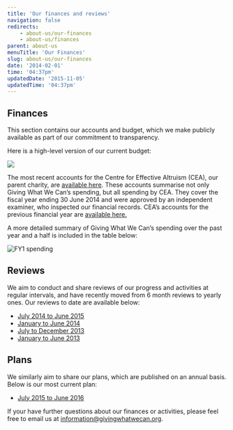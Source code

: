 ```yaml
---
title: 'Our finances and reviews'
navigation: false
redirects:
    - about-us/our-finances
    - about-us/finances
parent: about-us
menuTitle: 'Our Finances'
slug: about-us/our-finances
date: '2014-02-01'
time: '04:37pm'
updatedDate: '2015-11-05'
updatedTime: '04:37pm'
---
```

## Finances

This section contains our accounts and budget, which we make publicly available as part of our commitment to transparency.

Here is a high-level version of our current budget:

![](/images/uploads/screen-shot-2015-10-06-at-16.41.48.png)

The most recent accounts for the Centre for Effective Altruism (CEA), our parent charity, are [available here](/files/cea_2014_annual_report.pdf). These accounts summarise not only Giving What We Can’s spending, but all spending by CEA. They cover the fiscal year ending 30 June 2014 and were approved by an independent examiner, who inspected our financial records. CEA’s accounts for the previous financial year are [available here.](/files/merged_document_2.pdf)

A more detailed summary of Giving What We Can’s spending over the past year and a half is included in the table below:

![FY1 spending](/images/uploads/quarterly-spending-summary-oct-15.png)

## Reviews

We aim to conduct and share reviews of our progress and activities at regular intervals, and have recently moved from 6 month reviews to yearly ones. Our reviews to date are available below:

*   [July 2014 to June 2015](/files/1_year_review_2014-2015.pdf)
*   [January to June 2014](/files/6_month_review_june_2014_-_google_docs.pdf)
*   [July to December 2013](/files/giving_what_we_can_six_month_review.pdf)
*   [January to June 2013](/files/6_month_review_gwwc_june_2013_-_google_docs.pdf)

## Plans

We similarly aim to share our plans, which are published on an annual basis. Below is our most current plan:

*   [July 2015 to June 2016](/files/copy_of_draft_plan_2015-2016_-_google_docs.pdf)

If your have further questions about our finances or activities, please feel free to email us at [information@givingwhatwecan.org](mailto:information@givingwhatwecan.org).